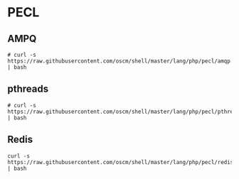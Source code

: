 PECL
====

AMPQ
----
    # curl -s https://raw.githubusercontent.com/oscm/shell/master/lang/php/pecl/amqp.sh | bash

pthreads
--------
    # curl -s https://raw.githubusercontent.com/oscm/shell/master/lang/php/pecl/pthreads.sh | bash
	
Redis
-----
	curl -s https://raw.githubusercontent.com/oscm/shell/master/lang/php/pecl/redis.sh | bash
